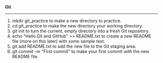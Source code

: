 **Git**
***

  1.  mkdir git_practice to make a new directory to practice.
  2.  cd git_practice to make the new directory your working directory.
  3.  git init to turn the current, empty directory into a fresh Git repository.
  4.  echo "Hello Git and GitHub" >> README.txt to create a new README file (more on this later) with some sample text.
  5.  git add README.txt to add the new file to the Git staging area.
  6.  git commit -m "First commit" to make your first commit with the new README file.
